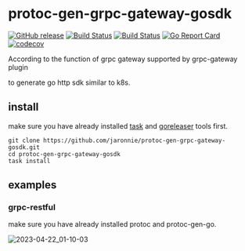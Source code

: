 # protoc-gen-grpc-gateway-gosdk

[![GitHub release](https://img.shields.io/github/release/jaronnie/protoc-gen-grpc-gateway-gosdk.svg?style=flat-square)](https://github.com/jaronnie/protoc-gen-grpc-gateway-gosdk/releases/latest)
[![Build Status](https://img.shields.io/github/actions/workflow/status/jaronnie/protoc-gen-grpc-gateway-gosdk/ci.yaml?branch=main&label=protoc-gen-grpc-gateway-gosdk-golint&logo=github&style=flat-square)](https://github.com/jaronnie/protoc-gen-grpc-gateway-gosdk/actions?query=workflow%3Aprotoc-gen-grpc-gateway-gosdk-golint)
[![Build Status](https://img.shields.io/github/actions/workflow/status/jaronnie/protoc-gen-grpc-gateway-gosdk/ci.yaml?branch=main&label=goreleaser-protoc-gen-grpc-gateway-gosdk&logo=github&style=flat-square)](https://github.com/jaronnie/protoc-gen-grpc-gateway-gosdk/actions?query=workflow%3Agoreleaser-protoc-gen-grpc-gateway-gosdk)
[![Go Report Card](https://goreportcard.com/badge/github.com/jaronnie/protoc-gen-grpc-gateway-gosdk?style=flat-square)](https://goreportcard.com/report/github.com/jaronnie/protoc-gen-grpc-gateway-gosdk)
[![codecov](https://img.shields.io/codecov/c/github/jaronnie/protoc-gen-grpc-gateway-gosdk?logo=codecov&style=flat-square)](https://codecov.io/gh/jaronnie/protoc-gen-grpc-gateway-gosdk)

According to the function of grpc gateway supported by grpc-gateway plugin

to generate go http sdk similar to k8s.

## install

make sure you have already installed [task](https://github.com/go-task/task) and [goreleaser](https://github.com/goreleaser/goreleaser) tools first.

```shell
git clone https://github.com/jaronnie/protoc-gen-grpc-gateway-gosdk.git
cd protoc-gen-grpc-gateway-gosdk
task install
```

## examples

### grpc-restful

make sure you have already installed protoc and protoc-gen-go.

![2023-04-22_01-10-03](https://oss.jaronnie.com/2023-04-22_01-10-03.gif)
